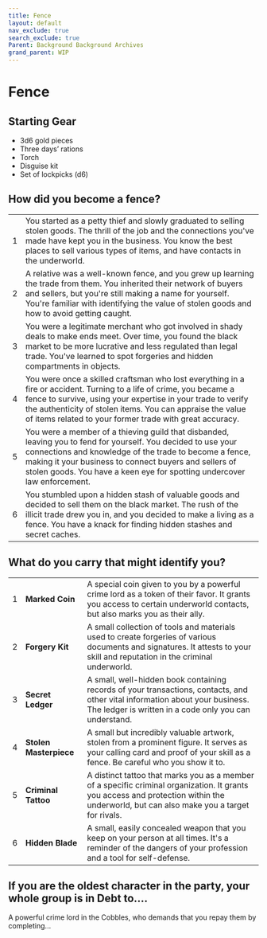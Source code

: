 ```yaml
---
title: Fence
layout: default
nav_exclude: true
search_exclude: true
Parent: Background Background Archives
grand_parent: WIP
---
```


# Fence

## Starting Gear

- 3d6 gold pieces
- Three days’ rations
- Torch
- Disguise kit
- Set of lockpicks (d6)

## How did you become a fence?

|      |                                                              |
| ---- | ------------------------------------------------------------ |
| 1    | You started as a petty thief and slowly graduated to selling stolen goods. The thrill of the job and the connections you've made have kept you in the business. You know the best places to sell various types of items, and have contacts in the underworld. |
| 2    | A relative was a well-known fence, and you grew up learning the trade from them. You inherited their network of buyers and sellers, but you're still making a name for yourself. You're familiar with identifying the value of stolen goods and how to avoid getting caught. |
| 3    | You were a legitimate merchant who got involved in shady deals to make ends meet. Over time, you found the black market to be more lucrative and less regulated than legal trade. You've learned to spot forgeries and hidden compartments in objects. |
| 4    | You were once a skilled craftsman who lost everything in a fire or accident. Turning to a life of crime, you became a fence to survive, using your expertise in your trade to verify the authenticity of stolen items. You can appraise the value of items related to your former trade with great accuracy. |
| 5    | You were a member of a thieving guild that disbanded, leaving you to fend for yourself. You decided to use your connections and knowledge of the trade to become a fence, making it your business to connect buyers and sellers of stolen goods. You have a keen eye for spotting undercover law enforcement. |
| 6    | You stumbled upon a hidden stash of valuable goods and decided to sell them on the black market. The rush of the illicit trade drew you in, and you decided to make a living as a fence. You have a knack for finding hidden stashes and secret caches. |

## What do you carry that might identify you?

|      |                        |                                                              |
| ---- | ---------------------- | ------------------------------------------------------------ |
| 1    | **Marked Coin**        | A special coin given to you by a powerful crime lord as a token of their favor. It grants you access to certain underworld contacts, but also marks you as their ally. |
| 2    | **Forgery Kit**        | A small collection of tools and materials used to create forgeries of various documents and signatures. It attests to your skill and reputation in the criminal underworld. |
| 3    | **Secret Ledger**      | A small, well-hidden book containing records of your transactions, contacts, and other vital information about your business. The ledger is written in a code only you can understand. |
| 4    | **Stolen Masterpiece** | A small but incredibly valuable artwork, stolen from a prominent figure. It serves as your calling card and proof of your skill as a fence. Be careful who you show it to. |
| 5    | **Criminal Tattoo**    | A distinct tattoo that marks you as a member of a specific criminal organization. It grants you access and protection within the underworld, but can also make you a target for rivals. |
| 6    | **Hidden Blade**       | A small, easily concealed weapon that you keep on your person at all times. It's a reminder of the dangers of your profession and a tool for self-defense. |

## If you are the oldest character in the party, your whole group is in Debt to....

A powerful crime lord in the Cobbles, who demands that you repay them by completing...



